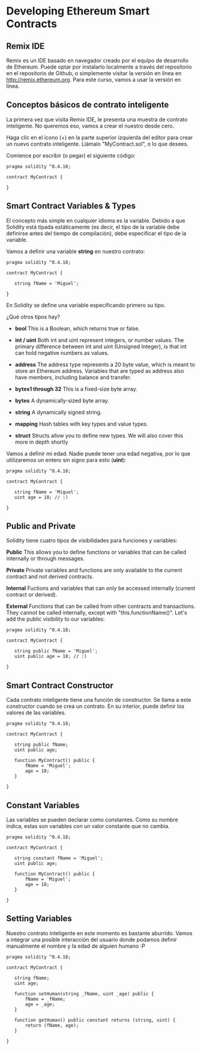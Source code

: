 
# Developing Ethereum Smart Contracts 

## Remix IDE
Remix es un IDE basado en navegador creado por el equipo de desarrollo de Ethereum. Puede optar por instalarlo localmente a través del repositorio en el repositorio de Github, o simplemente visitar la versión en línea en http://remix.ethereum.org. Para este curso, vamos a usar la versión en línea.


## Conceptos básicos de contrato inteligente

La primera vez que visita Remix IDE, le presenta una muestra de contrato inteligente. No queremos eso, vamos a crear el nuestro desde cero.

Haga clic en el ícono (+) en la parte superior izquierda del editor para crear un nuevo contrato inteligente. Llámalo "MyContract.sol", o lo que desees.

Comience por escribir (o pegar) el siguiente código:
```
pragma solidity ^0.4.18;

contract MyContract {
    
}
```

## Smart Contract Variables & Types

El concepto más simple en cualquier idioma es la variable. Debido a que Solidity está tipada estáticamente (es decir, el tipo de la variable debe definirse antes del tiempo de compilación), debe especificar el tipo de la variable.

Vamos a definir una variable **string** en nuestro contrato:

```
pragma solidity ^0.4.18;

contract MyContract {
    
   string fName = 'Miguel';
    
}
```

En Solidity se define una variable especificando primero su tipo.

¿Qué otros tipos hay?

* **bool**
  This is a Boolean, which returns true or false.

* **int / uint**
  Both int and uint represent integers, or number values. The primary difference between int and uint (Unsigned Integer), is that int can hold negative numbers as values.

* **address**
  The address type represents a 20 byte value, which is meant to store an Ethereum address. Variables that are typed as address also have members, including balance and transfer.

* **bytes1 through 32**
  This is a fixed-size byte array.

* **bytes**
  A dynamically-sized byte array.

* **string**
  A dynamically signed string.

* **mapping**
  Hash tables with key types and value types.

* **struct**
  Structs allow you to define new types. We will also cover this more in depth shortly

Vamos a definir mi edad. Nadie puede tener una edad negativa, por lo que utilizaremos un entero sin signo para esto (**uint**):

```
pragma solidity ^0.4.18;

contract MyContract {
    
   string fName = 'Miguel';
   uint age = 18; // :)
    
}
```

## Public and Private
Solidity tiene cuatro tipos de visibilidades para funciones y variables:

**Public**
This allows you to define functions or variables that can be called internally or through messages.

**Private**
Private variables and functions are only available to the current contract and not derived contracts.

**Internal**
Fuctions and variables that can only be accessed internally (current contract or derived).

**External**
Functions that can be called from other contracts and transactions. They cannot be called internally, except with "this.functionName()".
Let's add the public visibility to our variables:

```
pragma solidity ^0.4.18;

contract MyContract {
    
   string public fName = 'Miguel';
   uint public age = 18; // :)
    
}
```

## Smart Contract Constructor
Cada contrato inteligente tiene una función de constructor. Se llama a este constructor cuando se crea un contrato. En su interior, puede definir los valores de las variables.

```
pragma solidity ^0.4.18;

contract MyContract {
    
   string public fName;
   uint public age;
   
   function MyContract() public {
       fName = 'Miguel';
       age = 18;
   }
    
}
```

## Constant Variables
Las variables se pueden declarar como constantes. Como su nombre indica, estas son variables con un valor constante que no cambia.


```
pragma solidity ^0.4.18;

contract MyContract {
    
   string constant fName = 'Miguel';
   uint public age;
   
   function MyContract() public {
       fName = 'Miguel';
       age = 18;
   }
    
}
```

## Setting Variables
Nuestro contrato inteligente en este momento es bastante aburrido. Vamos a integrar una posible interacción del usuario donde podamos definir manualmente el nombre y la edad de alguien humano :P 


```
pragma solidity ^0.4.18;

contract MyContract {
    
   string fName;
   uint age;
   
   function setHuman(string _fName, uint _age) public {
       fName = _fName;
       age = _age;
   }
   
   function getHuman() public constant returns (string, uint) {
       return (fName, age);
   }
    
} 
```
